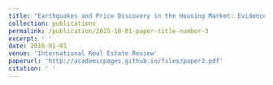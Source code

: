 ```yaml
---
title: "Earthquakes and Price Discovery in the Housing Market: Evidence from New Zealand"
collection: publications
permalink: /publication/2015-10-01-paper-title-number-3
excerpt: ' '
date: 2016-01-01
venue: 'International Real Estate Review'
paperurl: 'http://academicpages.github.io/files/paper3.pdf'
citation: ' '
---
```

<!-- This paper is about the number 3. The number 4 is left for future work. -->

<!-- [Download paper here](http://academicpages.github.io/files/paper3.pdf)
 -->
<!-- Recommended citation: Your Name, You. (2015). "Paper Title Number 3." <i>Journal 1</i>. 1(3). -->